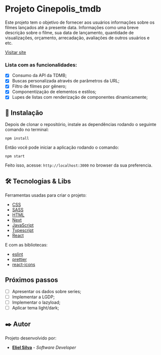 # Projeto Cinepolis_tmdb

Este projeto tem o objetivo de fornecer aos usuários informações sobre os filmes lançados até a presente data.
Informações como uma breve descrição sobre o filme, sua data de lançamento, quantidade de visualizações, orçamento, arrecadação, avaliações de outros usuários e etc.

[Visitar site]()

### Lista com as funcionalidades:

- [x] Consumo da API da TDMB;
- [x] Buscas personalizada através de parâmetros da URL;
- [x] Filtro de filmes por gênero;
- [x] Componentização de elementos e estilos;
- [x] Lupes de listas com renderização de componentes dinamicamente;

## 🔧 Instalação

Depois de clonar o repositório, instale as dependências rodando o seguinte comando no terminal:

```
npm install
```
Então você pode iniciar a aplicação rodando o comando:

```
npm start
```

Feito isso, acesse: `http://localhost:3000` no browser da sua preferencia.

## 🛠️ Tecnologias & Libs

Ferramentas usadas para criar o projeto:

- [CSS](https://developer.mozilla.org/pt-BR/docs/Web/CSS)
- [SASS](https://sass-lang.com/)
- [HTML](https://developer.mozilla.org/pt-BR/docs/Web/HTML)
- [Next](https://nextjs.org/)
- [JavaScript](https://developer.mozilla.org/pt-BR/docs/Web/JavaScript)
- [Typescript](https://www.typescriptlang.org/)
- [React](https://reactjs.org/)

E com as bibliotecas:

- [eslint](https://eslint.org/)
- [prettier](https://prettier.io/)
- [react-icons](https://react-icons.github.io/react-icons/)

## Próximos passos

- [ ] Apresentar os dados sobre series;
- [ ] Implementar a LGDP;
- [ ] Implementar o lazyload;
- [ ] Aplicar tema light/dark;

## ✒️ Autor

Projeto desenvolvido por:

- **[Eliel Silva](https://github.com/Eliel-Silva-dev)** - _Software Developer_
